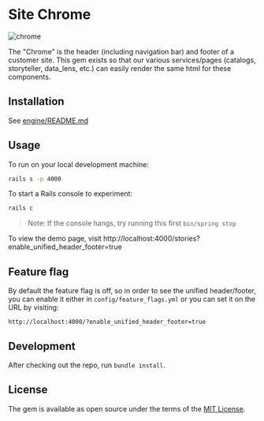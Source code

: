 # Site Chrome

![chrome](http://www.3dtotal.com/admin/new_cropper/tutorial_content_images/208_tid_main_01.jpg)

The "Chrome" is the header (including navigation bar) and footer of a customer site. This gem exists so that our various services/pages (catalogs, storyteller, data_lens, etc.) can easily render the same html for these components.

## Installation

See [engine/README.md](file:///engine/README.md)

## Usage

To run on your local development machine:

```sh
rails s -p 4000
```

To start a Rails console to experiment:

```sh
rails c
```
>Note: If the console hangs, try running this first `bin/spring stop`

To view the demo page, visit http://localhost:4000/stories?enable_unified_header_footer=true

## Feature flag

By default the feature flag is off, so in order to see the unified header/footer, you can enable it either in `config/feature_flags.yml` or you can set it on the URL by visiting:

```
http://localhost:4000/?enable_unified_header_footer=true
```

## Development

After checking out the repo, run `bundle install`.

## License

The gem is available as open source under the terms of the [MIT License](http://opensource.org/licenses/MIT).
